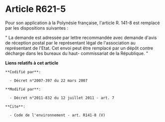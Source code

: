# Article R621-5

Pour son application à la Polynésie française, l'article R. 141-8 est remplacé par les dispositions suivantes :

" La demande est adressée par lettre recommandée avec demande d'avis de réception postal par le représentant légal de
l'association au représentant de l'Etat. Cet envoi peut être remplacé par un dépôt contre décharge dans les bureaux du haut-
commissariat de la République. "

**Liens relatifs à cet article**

	**Codifié par**:

	  - Décret n°2007-397 du 22 mars 2007

	**Modifié par**:

	  - Décret n°2011-832 du 12 juillet 2011 - art. 7

	**Cite**:

	  - Code de l'environnement - art. R141-8 (V)
